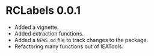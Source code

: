 # RCLabels 0.0.1

* Added a vignette.
* Added extraction functions. 
* Added a `NEWS.md` file to track changes to the package.
* Refactoring many functions out of IEATools.
